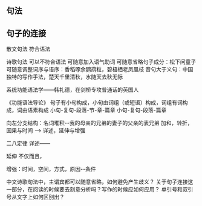 ## 句法

## 句子的连接

散文句法
符合语法

诗歌句法
可以不符合语法
可随意加入语气助词
可随意省略句子成分：松下问童子
可随意调整词序与语序：香稻啄余鹦鹉粒，碧梧栖老凤凰枝
音句大于义句：中国独特的写作手法，楚天千里清秋，水随天去秋无际

系统功能语法学——韩礼德，在剑桥专攻普通话的英国人

《功能语法导论》
句子有小句构成，小句由词组（或短语）构成，词组有词构成，词由语素构成
小句-复句-段落-节-章-篇章
小句-复句-段落-篇章

向左分支结构：名词堆积--我的母亲的兄弟的妻子的父亲的表兄弟
加和，转折，因果与时间 --> 详述，延伸与增强

二八定律
详述——

延伸 不仅而且，

增强：时间，空间，方式，原因--条件

中文诗歌句法中，主谓宾都可以随意省略，如何避免产生歧义？
关于句子连接这一部分，在阅读的时候要去刻意分析吗？写作的时候应如何应用？
单引号和双引号从文字上如何区别出？